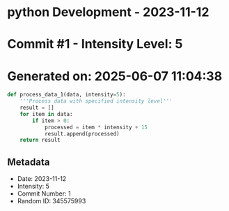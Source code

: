 ﻿# python Development - 2023-11-12
# Commit #1 - Intensity Level: 5
# Generated on: 2025-06-07 11:04:38
```python
def process_data_1(data, intensity=5):
    '''Process data with specified intensity level'''
    result = []
    for item in data:
        if item > 0:
            processed = item * intensity + 15
            result.append(processed)
    return result
```
## Metadata
- Date: 2023-11-12
- Intensity: 5
- Commit Number: 1
- Random ID: 345575993
